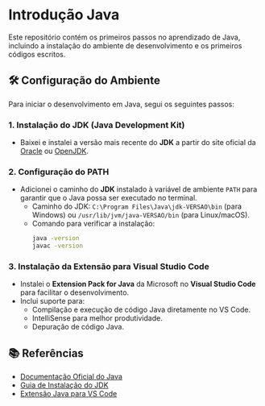 # Introdução Java

Este repositório contém os primeiros passos no aprendizado de Java, incluindo a instalação do ambiente de desenvolvimento e os primeiros códigos escritos.

## 🛠️ Configuração do Ambiente

Para iniciar o desenvolvimento em Java, segui os seguintes passos:

### 1. Instalação do JDK (Java Development Kit)
- Baixei e instalei a versão mais recente do **JDK** a partir do site oficial da [Oracle](https://www.oracle.com/java/technologies/javase-jdk11-downloads.html) ou [OpenJDK](https://openjdk.org/).

### 2. Configuração do PATH
- Adicionei o caminho do **JDK** instalado à variável de ambiente `PATH` para garantir que o Java possa ser executado no terminal.
  - Caminho do JDK: `C:\Program Files\Java\jdk-VERSAO\bin` (para Windows) ou `/usr/lib/jvm/java-VERSAO/bin` (para Linux/macOS).
  - Comando para verificar a instalação:
    ```sh
    java -version
    javac -version
    ```

### 3. Instalação da Extensão para Visual Studio Code
- Instalei o **Extension Pack for Java** da Microsoft no **Visual Studio Code** para facilitar o desenvolvimento.
- Inclui suporte para:
  - Compilação e execução de código Java diretamente no VS Code.
  - IntelliSense para melhor produtividade.
  - Depuração de código Java.

## 📚 Referências
- [Documentação Oficial do Java](https://docs.oracle.com/en/java/)
- [Guia de Instalação do JDK](https://www.oracle.com/java/technologies/javase-downloads.html)
- [Extensão Java para VS Code](https://marketplace.visualstudio.com/items?itemName=vscjava.vscode-java-pack)

